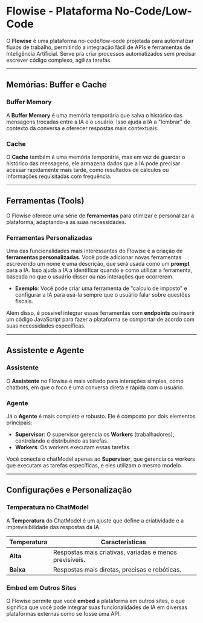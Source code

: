 # Flowise - Plataforma No-Code/Low-Code

O **Flowise** é uma plataforma no-code/low-code projetada para automatizar fluxos de trabalho, permitindo a integração fácil de APIs e ferramentas de Inteligência Artificial. Serve pra criar processos automatizados sem precisar escrever código complexo, agiliza tarefas.

---

## Memórias: Buffer e Cache

### Buffer Memory
A **Buffer Memory** é uma memória temporária que salva o histórico das mensagens trocadas entre a IA e o usuário. Isso ajuda a IA a "lembrar" do contexto da conversa e oferecer respostas mais contextuais.

### Cache
O **Cache** também é uma memória temporária, mas em vez de guardar o histórico das mensagens, ele armazena dados que a IA pode precisar acessar rapidamente mais tarde, como resultados de cálculos ou informações requisitadas com frequência.

---

## Ferramentas (Tools)

O Flowise oferece uma série de **ferramentas** para otimizar e personalizar a plataforma, adaptando-a às suas necessidades.

### Ferramentas Personalizadas
Uma das funcionalidades mais interessantes do Flowise é a criação de **ferramentas personalizadas**. Você pode adicionar novas ferramentas escrevendo um nome e uma descrição, que será usada como um **prompt** para a IA. Isso ajuda a IA a identificar quando e como utilizar a ferramenta, baseada no que o usuário disser ou nas interações que ocorrerem.

- **Exemplo**: Você pode criar uma ferramenta de "calculo de imposto" e configurar a IA para usá-la sempre que o usuário falar sobre questões fiscais.
  
Além disso, é possível integrar essas ferramentas com **endpoints** ou inserir um código JavaScript para fazer a plataforma se comportar de acordo com suas necessidades específicas.

---

## Assistente e Agente

### Assistente
O **Assistente** no Flowise é mais voltado para interações simples, como chatbots, em que o foco é uma conversa direta e rápida com o usuário.

### Agente
Já o **Agente** é mais completo e robusto. Ele é composto por dois elementos principais:
- **Supervisor**: O supervisor gerencia os **Workers** (trabalhadores), controlando e distribuindo as tarefas.
- **Workers**: Os workers executam essas tarefas.

Você conecta o chatModel apenas ao **Supervisor**, que gerencia os workers que executam as tarefas específicas, e eles 
utilizam o mesmo modelo.

---

## Configurações e Personalização

### Temperatura no ChatModel
A **Temperatura** do ChatModel é um ajuste que define a criatividade e a imprevisibilidade das respostas da IA. 

| Temperatura      | Características                                      |
|------------------|------------------------------------------------------|
| **Alta**         | Respostas mais criativas, variadas e menos previsíveis. |
| **Baixa**        | Respostas mais diretas, precisas e robóticas.        |

### Embed em Outros Sites
O Flowise permite que você **embed** a plataforma em outros sites, o que significa que você pode integrar suas funcionalidades de IA em diversas plataformas externas como se fosse uma API.

